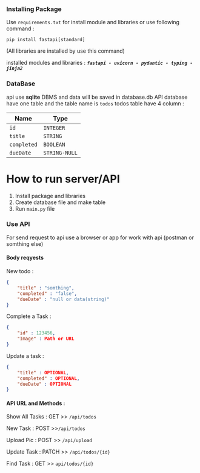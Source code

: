 <h3>Installing Package</h3>

Use `requirements.txt` for install module and libraries or use following command :

`pip install fastapi[standard]`

(All libraries are installed by use this command)

installed modules and libraries : ***`fastapi - uvicorn - pydantic - typing - jinja2`***

<h3>DataBase</h3>

api use **sqlite** DBMS and data will be saved in database.db
API database have one table and the table name is `todos` 
todos table have 4 column :

| Name | Type |
| -------- | ------- |
| `id` | `INTEGER` |
| `title`  | `STRING` |
| `completed` | `BOOLEAN` |
| `dueDate` | `STRING-NULL` |

# How to run server/API
1. Install package and libraries 
2. Create database file and make table
3. Run `main.py` file
<h3>Use API</h3>
For send request to api use a browser or app for work with api (postman or somthing else)
<h4>Body reqyests</h4>
New todo :

```json
{
    "title" : "somthing",
    "completed" : "false",
    "dueDate" : "null or data(string)"
}
```

Complete a Task :

```json
{
    "id" : 123456,
    "Image" : Path or URL
}
```

Update a task :

```json
{
    "title" : OPTIONAL,
    "completed" : OPTIONAL,
    "dueDate" : OPTIONAL
}
```

<h4>API URL and Methods :</h4>

Show All Tasks : GET >> `/api/todos` 

New Task : POST >>`/api/todos`

Upload Pic : POST >> `/api/upload`

Update Task : PATCH >> `/api/todos/{id}`

Find Task : GET >> `api/todos/{id}`
